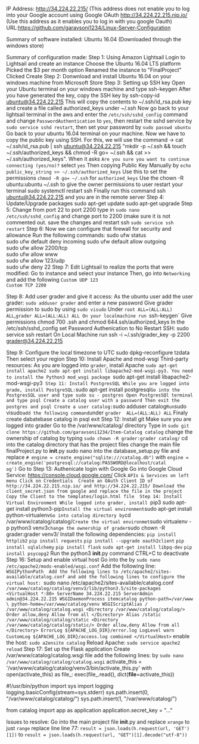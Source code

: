 
IP Address:
http://34.224.22.215/ (This address does not enable you to log into your Google account using Google OAuth 
http://34.224.22.215.nip.io/ (Use this address as it enables you to log in with you
google Oauth)
URL:https://github.com/garavsoni1234/Linux-Server-Configuration

Summary of software installed:
Ubuntu 16.04 (Downloaded through the windows store)



Summary of configuration made:
Step 1: Using Amazon Lightsail
Login to Lightsail and create an instance
Choose the Ubuntu 16.04 LTS platform
Picked the $3 per month option
Renamed the instance to "FinalProject"
Clicked Create
Step 2: Donwnload and install Ubuntu 16.04 on your windows machine from Microsoft Store
Step 3: Setting up SSH key
Open your Ubuntu terminal on your windows machine and type ssh-keygen
After you have generated the key, copy the SSH key by ssh-copy-id ubuntu@34.224.22.215 This will copy the contents to ~/.ssh/id_rsa.pub key and create a file called authorized_keys under ~/.ssh
Now go back to your lightsail terminal in the aws and enter the `/etc/ssh/sshd_config` command and change `PasswordAuthentication` to `yes`, then restart the sshd service by `sudo service sshd restart`, then set your password by `sudo passwd ubuntu`
Go back to your ubuntu 16.04 terminal on your machine. Now we have to copy the public key using SSH. For this, we will use the command -> cat ~/.ssh/id_rsa.pub | ssh ubuntu@34.224.22.215 "mkdir -p ~/.ssh && touch ~/.ssh/authorized_keys && chmod -R go= ~/.ssh && cat >> ~/.ssh/authorized_keys". When it asks `Are you sure you want to continue connecting (yes/no)?` select `yes`
Then copying Public Key Manually by `echo public_key_string >> ~/.ssh/authorized_keys`
Use this to set the permissions `chmod -R go= ~/.ssh` for `authorized_keys`
Use the chown -R ubuntu:ubuntu ~/.ssh to give the owner permissions to user
restart your terminal sudo systemctl restart ssh
Finally run this command ssh ubuntu@34.224.22.215 and you are in the remote server
Step 4: Update/Upgrade packages
sudo apt-get update
sudo apt-get upgrade
Step 5: Change from port 22 to port 2200
type in `sudo nano /etc/ssh/sshd_config`
and change port to 2200 (make sure it is not commented out.
save the changes and restart ssh `sudo service ssh restart`
Step 6: Now we can configure that firewall for security and allowance
Run the following commands:
sudo ufw status                 
sudo ufw default deny incoming 
sudo ufw default allow outgoing  
sudo ufw allow 2200/tcp          
sudo ufw allow www               
sudo ufw allow 123/udp           
sudo ufw deny 22 
Step 7: Edit Lightsail to realize the ports that were modified:
Go to instance and select your instance
Then, go into `Networking` and add the following 
		`Custom UDP 123`	
		`Custom TCP 2200`

Step 8: Add user grader and give it access:
As the ubuntu user add the user grader: `sudo adduser grader` and enter a new password
Give grader permission to sudo by using `sudo visudo`
Under `root ALL=(ALL:ALL) ALL`,`grader ALL=(ALL:ALL) ALL
On your localmachine run `ssh-keygen`
Give permissions chmod 700 .ssh and chmod 644.ssh/authorized_keys
In the /etc/ssh/sshd_config set Password Authenication to No
Restart SSH: sudo service ssh restart
On Local Machine run ssh -i ~/.ssh/grader_key -p 2200 grader@34.224.22.215

Step 9: Configure the local timezone to UTC
sudo dpkg-reconfigure tzdata
Then select your region
Step 10: Install Apache and mod-wsgi
Third-party resources:
As you are logged into `grader`, install Apache `sudo apt-get install apache2
sudo apt-get install libapache2-mod-wsgi-py3.
You need to install the Python3 mod_wsgi package `sudo apt-get install libapache2-mod-wsgi-py3`
Step 11: Install PostgresSQL
While you are logged into grade, install PostgreSQL:`sudo apt-get install postgresql`
Go into the PostgresSQL user and type sudo su - postgres
Open PostgresSQl terminal and type psql
Create a catalog user with a password
Then exit the postgres and psql
Create a user catalog: `sudo adduser catalog`
Run `sudo visudo`
add the following command `under `grader  ALL=(ALL:ALL) ALL`
Finaly create dabatebase catalog in psql
exit
Step 12: Install git
Make sure you are logged into grader
Go to the /var/www/catalog/ directory 
Type in `sudo git clone https://github.com/garavsoni1234/Item-Catalog catalog`
change the ownership of catalog by typing `sudo chown -R grader:grader catalog/`
cd into the catalog directory that has the project files
change the main file finalProject.py to __init__.py
sudo nano into the database_setup.py file and replace 
		`# engine = create_engine("sqlite:///catalog.db")` 			with
		`engine = 			create_engine('postgresql://catalog:PASSWORD@localhost/catal		og')`
Go to
Step 13: Authenicate login with Google
Go into Google Cloud Service: https://console.cloud.google.com/
Click `APIs & Services on left menu
Click on Credentials 
Create an OAuth Client ID of http://34.224.22.215.nip.io/ and http://34.224.22.215/
Download the client_secret.json from google and replace the file in the project
Copy the Client to the templates/login.html file 
Step 14: Install Virtual Environment
While logged into grader, install `pip3 sudo apt-get install python3-pip`
Install the virtual environment `sudo apt-get install python-virtualenv`
Go into catalog directory by `cd /var/www/catalog/catalog/`
Create the virtual environmet `sudo virtualenv -p python3 venv3`
change the ownership of grader `sudo chown -R grader:grader venv3/
Install the following dependencies:
		`pip install httplib2`
`pip install requests`
`pip install --upgrade oauth2client`
`pip install sqlalchemy`
`pip install flask`
`sudo apt-get install libpq-dev`
`pip install psycopg2`
Run the python3 __init__.py command
CTRL+C to deactivate
Step 16: Setup and enable virtual host
Go into the by `sudo nano /etc/apache2/mods-enabled/wsgi.conf`
		Add the following line:
		`WSGIPythonPath 
Add the following lines to /etc/apache2/sites-available/catalog.conf and add the following lines to configure the virtual host: `sudo nano /etc/apache2/sites-available/catalog.conf`
/var/www/catalog/catalog/venv3/lib/python3.5/site-packages`
`<VirtualHost *:80>
    ServerName 34.224.22.215
     ServerAdmin admin@34.224.22.215
    WSGIDaemonProcess itemcatalog python-path=/var/www \
        python-home=/var/www/catalog/venv
    WSGIScriptAlias / /var/www/catalog/catalog.wsgi
    <Directory /var/www/catalog/catalog/>
        Order allow,deny
          Allow from all
    </Directory>
    Alias /static /var/www/catalog/catalog/static
    <Directory /var/www/catalog/catalog/static/>
          Order allow,deny
          Allow from all
    </Directory>
    ErrorLog ${APACHE_LOG_DIR}/error.log
    LogLevel warn
    CustomLog ${APACHE_LOG_DIR}/access.log combined
</VirtualHost>`
enable the host: `sudo a2ensite catalog`
Reload Apache: `sudo service apache2 reload`
Step 17: Set up the Flask application
Create /var/www/catalog/catalog.wsgi file add the following lines: by `sudo nano /var/www/catalog/catalog/catalog.wsgi`
	activate_this = '/var/www/catalog/catalog/venv3/bin/activate_this.py'
with open(activate_this) as file_:
    exec(file_.read(), dict(__file__=activate_this))

#!/usr/bin/python
import sys
import logging
logging.basicConfig(stream=sys.stderr)
sys.path.insert(0, "/var/www/catalog/catalog/")
sys.path.insert(1, "/var/www/catalog/")

from catalog import app as application
application.secret_key = "..."

Issues to resolve:
Go into the main project file __init__.py and replace `xrange` to just `range`
replace line
line 77: `result = json.loads(h.request(url, 'GET')[1])` to 
`result = json.loads(h.request(url, "GET")[1].decode("utf-8"))`
